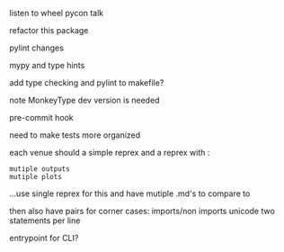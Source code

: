 listen to wheel pycon talk

refactor this package

pylint changes

mypy and type hints

add type checking and pylint to makefile?

note MonkeyType dev version is needed

pre-commit hook

need to make tests more organized

each venue should a simple reprex and a reprex with :

    mutiple outputs
    mutiple plots

...use single reprex for this and have mutiple .md's to compare to

then also have pairs for corner cases:
    imports/non imports
    unicode
    two statements per line


entrypoint for CLI?
